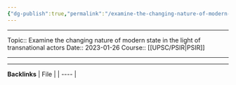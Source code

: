 ```yaml
---
{"dg-publish":true,"permalink":"/examine-the-changing-nature-of-modern-state-in-the-light-of-transnational-actors/"}
---
```


----
Topic:: Examine the changing nature of modern state in the  light of transnational actors
Date:: 2023-01-26
Course:: [[UPSC/PSIR\|PSIR]] 

----



---
**Backlinks**
| File |
| ---- |



